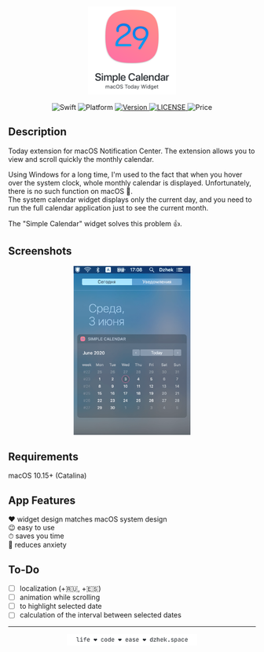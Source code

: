 <p align="center">
	<img src="https://github.com/dzhek-space/Calendar-Widget/blob/master/images/app_icon.png?raw=true" alt="Simple Сalendar logo" height="180" >
</p>

<p align="center">
  <img src="https://img.shields.io/badge/Swift-5.2-orange.svg" alt="Swift">
  <img src="https://img.shields.io/badge/platform-macOS-lightgrey.svg" alt="Platform">
  <a href="https://github.com/dzhek-space/Calendar-Widget/releases">
    <img src="https://img.shields.io/badge/release-1.0_(1)-%2300b4f0" alt="Version">
  </a>
  <a href="https://raw.githubusercontent.com/dzhek-space/Calendar-Widget/master/LICENSE">
    <img src="https://img.shields.io/badge/license-MIT-green.svg" alt="LICENSE">
  </a>
  <img src="https://img.shields.io/badge/price-FREE-brightgreen.svg" alt="Price">
</p>

## Description

Today extension for macOS Notification Center. The extension allows you to view and scroll quickly the monthly calendar.

Using Windows for a long time, I'm used to the fact that when you hover over the system clock, whole monthly calendar is displayed. Unfortunately, there is no such function on macOS 🤷.  
The system calendar widget displays only the current day, and you need to run the full calendar application just to see the current month.

The "Simple Calendar" widget solves this problem 👍.

## Screenshots

<p align="center">
	<img src="https://github.com/dzhek-space/Calendar-Widget/blob/master/images/screenshot_1.png?raw=true" alt="Simple Сalendar Screenshot 1" height="344">
</p>

## Requirements

macOS 10.15+ (Catalina)

## App Features

❤️ widget design matches macOS system design  
😉 easy to use    
⏱ saves you time  
🧚 reduces anxiety  

## To-Do

- [ ] localization (+🇷🇺, +🇪🇸)
- [ ] animation while scrolling
- [ ] to highlight selected date
- [ ] calculation of the interval between selected dates

-----

<p align="center">
	<img src="https://github.com/dzhek-space/Calendar-Widget/blob/master/images/P.S.%20README%20Git.png?raw=true" alt="P.S. life + code + ease = dzhek.space" height="24">
</p>

<!-- `life ❤ code ❤ ease ❤ dzhek.space` -->
